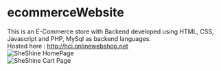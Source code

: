# ecommerceWebsite
This is an E-Commerce store with Backend developed using HTML, CSS, Javascript and PHP, MySql as backend languages.
<br>Hosted here : http://hci.onlinewebshop.net
<br><img src="https://i.ibb.co/3k47KZY/Screenshot-2023-07-06-at-10-13-09-PM.png" alt="SheShine HomePage" border="0">
<br><img src="https://i.ibb.co/sgQRBqP/Screenshot-2023-07-06-at-10-12-38-PM.png" alt="SheShine Cart Page" border="0">
